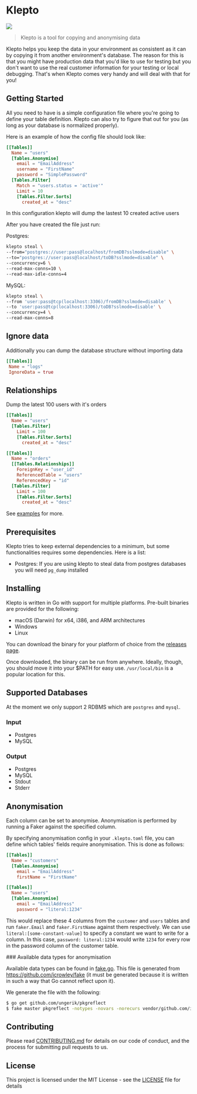 Klepto
=====

[![](https://travis-ci.org/hellofresh/klepto.svg?branch=master)](https://travis-ci.org/hellofresh/klepto)

> Klepto is a tool for copying and anonymising data

Klepto helps you keep the data in your environment as consistent as it can by copying it from another environment's database. The reason for this is that you might have production data that you'd like to use for testing but you don't want to use the real customer information for your testing or local debugging. That's when Klepto comes very handy and will deal with that for you!

## Getting Started

All you need to have is a simple configuration file where you're going to define your table definition. Klepto can also try to figure that out for you (as long as your database is normalized properly).

Here is an example of how the config file should look like:

```toml
[[Tables]]
  Name = "users"
  [Tables.Anonymise]
    email = "EmailAddress"
    username = "FirstName"
    password = "SimplePassword"
  [Tables.Filter]
    Match = "users.status = 'active'"
    Limit = 10
    [Tables.Filter.Sorts]
      created_at = "desc"
```

In this configuration klepto will dump the lastest 10 created active users

After you have created the file just run:

Postgres:
```sh
klepto steal \
--from="postgres://user:pass@localhost/fromDB?sslmode=disable" \
--to="postgres://user:pass@localhost/toDB?sslmode=disable" \
--concurrency=6 \
--read-max-conns=10 \
--read-max-idle-conns=4
```

MySQL:
```sh
klepto steal \
--from 'user:pass@tcp(localhost:3306)/fromDB?sslmode=disable' \
--to 'user:pass@tcp(localhost:3306)/toDB?sslmode=disable' \
--concurrency=4 \
--read-max-conns=8
```

## Ignore data

Additionally you can dump the database structure without importing data
```toml
[[Tables]]
 Name = "logs"
 IgnoreData = true
```

## Relationships

Dump the latest 100 users with it's orders
```toml
[[Tables]]
  Name = "users"
  [Tables.Filter]
    Limit = 100
    [Tables.Filter.Sorts]
      created_at = "desc"

[[Tables]]
  Name = "orders"
  [[Tables.Relationships]]
    ForeignKey = "user_id"
    ReferencedTable = "users"
    ReferencedKey = "id"
  [Tables.Filter]
    Limit = 100
    [Tables.Filter.Sorts]
      created_at = "desc"
```

See [examples](./examples) for more.

## Prerequisites

Klepto tries to keep external dependencies to a minimum, but some functionalities requires some dependencies. Here is a list:

- Postgres: If you are using klepto to steal data from postgres databases you will need `pg_dump` installed

## Installing 

Klepto is written in Go with support for multiple platforms. Pre-built binaries are provided for the following:

- macOS (Darwin) for x64, i386, and ARM architectures
- Windows
- Linux

You can download the binary for your platform of choice from the [releases page](https://github.com/hellofresh/klepto/releases).

Once downloaded, the binary can be run from anywhere. Ideally, though, you should move it into your $PATH for easy use. `/usr/local/bin` is a popular location for this.

## Supported Databases

At the moment we only support 2 RDBMS which are `postgres` and `mysql`.

### Input
- Postgres
- MySQL


### Output
- Postgres
- MySQL
- Stdout
- Stderr

## Anonymisation

Each column can be set to anonymise. Anonymisation is performed by running a Faker against the specified column.

By specifying anonymisation config in your `.klepto.toml` file, you can define which tables' fields require anonymisation. This is done as follows:

```toml
[[Tables]]
  Name = "customers"
  [Tables.Anonymise]
    email = "EmailAddress"
    firstName = "FirstName"

[[Tables]]
  Name = "users"
  [Tables.Anonymise]
    email = "EmailAddress"
    password = "literal:1234"
```

This would replace these 4 columns from the `customer` and `users` tables and run `faker.Email` and `faker.FirstName` against them respectively. We can use `literal:[some-constant-value]` to specify a constant we want to write for a column. In this case, `password: literal:1234` would write `1234` for every row in the password column of the customer table.

### Available data types for anonymisation

Available data types can be found in [fake.go](pkg/anonymiser/fake.go). This file is generated from https://github.com/icrowley/fake (it must be generated because it is written in such a way that Go cannot reflect upon it).

We generate the file with the following:

```sh
$ go get github.com/ungerik/pkgreflect
$ fake master pkgreflect -notypes -novars -norecurs vendor/github.com/icrowley/fake/
```

## Contributing

Please read [CONTRIBUTING.md](CONTRIBUTING.md) for details on our code of conduct, and the process for submitting pull requests to us.

## License

This project is licensed under the MIT License - see the [LICENSE](LICENSE) file for details
